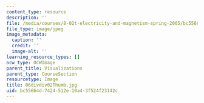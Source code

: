```yaml
---
content_type: resource
description: ''
file: /media/courses/8-02t-electricity-and-magnetism-spring-2005/bc55664d7424512e10a43f524f23142c_06divdiv02Thumb.jpg
file_type: image/jpeg
image_metadata:
  caption: ''
  credit: ''
  image-alt: ''
learning_resource_types: []
ocw_type: OCWImage
parent_title: Visualizations
parent_type: CourseSection
resourcetype: Image
title: 06divdiv02Thumb.jpg
uid: bc55664d-7424-512e-10a4-3f524f23142c
---
```

